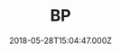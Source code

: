 ---
date: 2018-05-28T15:04:47.000Z
title: BP
latitude: 52.37868601815409
longitude: -0.72680502689161
category: checkin
---